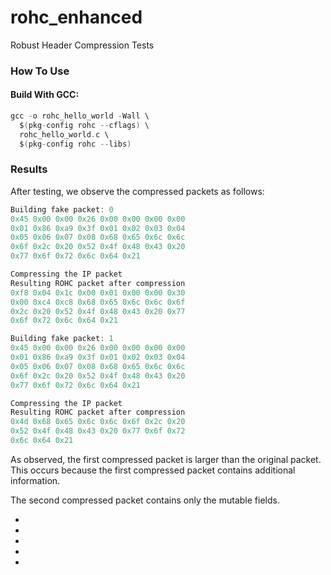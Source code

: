 # rohc_enhanced

Robust Header Compression Tests

### How To Use

#### Build With GCC:

```C
gcc -o rohc_hello_world -Wall \
  $(pkg-config rohc --cflags) \
  rohc_hello_world.c \
  $(pkg-config rohc --libs) 

```
### Results 

After testing, we observe the compressed packets as follows:

```C
Building fake packet: 0
0x45 0x00 0x00 0x26 0x00 0x00 0x00 0x00 
0x01 0x86 0xa9 0x3f 0x01 0x02 0x03 0x04 
0x05 0x06 0x07 0x08 0x68 0x65 0x6c 0x6c 
0x6f 0x2c 0x20 0x52 0x4f 0x48 0x43 0x20 
0x77 0x6f 0x72 0x6c 0x64 0x21 

Compressing the IP packet
Resulting ROHC packet after compression
0xf8 0x04 0x1c 0x00 0x01 0x00 0x00 0x30 
0x00 0xc4 0xc8 0x68 0x65 0x6c 0x6c 0x6f 
0x2c 0x20 0x52 0x4f 0x48 0x43 0x20 0x77 
0x6f 0x72 0x6c 0x64 0x21 

Building fake packet: 1
0x45 0x00 0x00 0x26 0x00 0x00 0x00 0x00 
0x01 0x86 0xa9 0x3f 0x01 0x02 0x03 0x04 
0x05 0x06 0x07 0x08 0x68 0x65 0x6c 0x6c 
0x6f 0x2c 0x20 0x52 0x4f 0x48 0x43 0x20 
0x77 0x6f 0x72 0x6c 0x64 0x21 

Compressing the IP packet
Resulting ROHC packet after compression
0x4d 0x68 0x65 0x6c 0x6c 0x6f 0x2c 0x20 
0x52 0x4f 0x48 0x43 0x20 0x77 0x6f 0x72 
0x6c 0x64 0x21
```

As observed, the first compressed packet is larger than the original packet. This occurs because the first compressed packet contains additional information.

The second compressed packet contains only the mutable fields. 

-
-
-
-
-